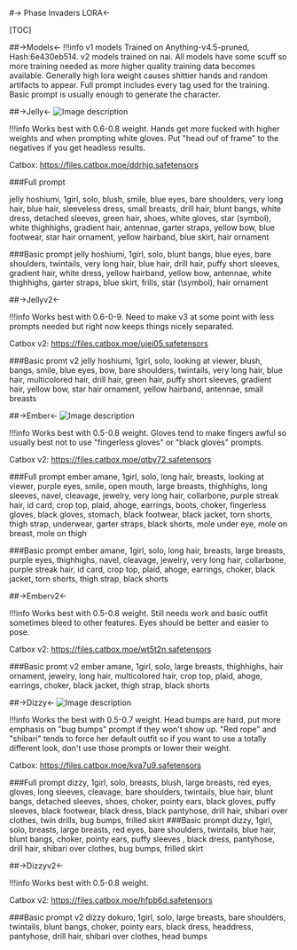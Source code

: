 #-> Phase Invaders LORA<-

[TOC]

##->Models<-
!!!info
	v1 models Trained on Anything-v4.5-pruned, Hash:6e430eb514. v2 models trained on nai. All models have some scuff so more training needed as more higher quality training data becomes available. Generally high lora weight causes shittier hands and random artifacts to appear. 
	Full prompt includes every tag used for the training. Basic prompt is usually enough to generate the character.

##->Jelly<-
![Image description](https://files.catbox.moe/o6bozx.jpg)

!!!info
	Works best with 0.6-0.8 weight. Hands get more fucked with higher weights and when prompting white gloves. Put "head ouf of frame" to the negatives if you get headless results. 

Catbox: https://files.catbox.moe/ddrhjq.safetensors

###Full prompt

jelly hoshiumi, 1girl, solo, blush, smile, blue eyes, bare shoulders, very long hair, blue hair, sleeveless dress, small breasts, drill hair, blunt bangs, white dress, detached sleeves, green hair, shoes, white gloves, star \(symbol\), white thighhighs, gradient hair, antennae, garter straps, yellow bow, blue footwear, star hair ornament, yellow hairband, blue skirt, hair ornament

###Basic prompt
jelly hoshiumi, 1girl, solo, blunt bangs, blue eyes, bare shoulders, twintails, very long hair, blue hair, drill hair, puffy short sleeves, gradient hair, white dress, yellow hairband, yellow bow, antennae, white thighhighs, garter straps, blue skirt, frills, star (\symbol\), hair ornament

##->Jellyv2<-

!!!info
	Works best with 0.6-0-9. Need to make v3 at some point with less prompts needed but right now keeps things nicely separated.

Catbox v2: https://files.catbox.moe/ujei05.safetensors

###Basic promt v2 
jelly hoshiumi, 1girl, solo, looking at viewer, blush, bangs, smile, blue eyes, bow, bare shoulders, twintails, very long hair, blue hair, multicolored hair, drill hair, green hair, puffy short sleeves, gradient hair, yellow bow, star hair ornament, yellow hairband, antennae, small breasts

##->Ember<-
![Image description](https://files.catbox.moe/w1zvxk.jpg)

!!!info
	Works best with 0.5-0.8 weight. Gloves tend to make fingers awful so usually best not to use "fingerless gloves" or "black gloves" prompts.

Catbox v2: https://files.catbox.moe/qtby72.safetensors


###Full prompt
ember amane, 1girl, solo, long hair, breasts, looking at viewer, purple eyes, smile, open mouth, large breasts, thighhighs, long sleeves, navel, cleavage, jewelry, very long hair, collarbone, purple streak hair, id card, crop top, plaid, ahoge, earrings, boots, choker, fingerless gloves, black gloves, stomach, black footwear, black jacket, torn shorts, thigh strap, underwear, garter straps, black shorts, mole under eye, mole on breast, mole on thigh

###Basic prompt
ember amane, 1girl, solo, long hair, breasts, large breasts, purple eyes, thighhighs, navel, cleavage, jewelry, very long hair, collarbone, purple streak hair, id card, crop top, plaid, ahoge, earrings, choker, black jacket, torn shorts, thigh strap, black shorts

##->Emberv2<-

!!!info
	Works best with 0.5-0.8 weight. Still needs work and basic outfit sometimes bleed to other features. Eyes should be better and easier to pose.

Catbox v2: https://files.catbox.moe/wt5t2n.safetensors

###Basic promt v2 
ember amane, 1girl, solo, large breasts, thighhighs, hair ornament, jewelry, long hair, multicolored hair, crop top, plaid, ahoge, earrings, choker, black jacket, thigh strap, black shorts

##->Dizzy<-
![Image description](https://files.catbox.moe/fwy1yl.jpg)

!!!info
	Works the best with 0.5-0.7 weight. Head bumps are hard, put more emphasis on "bug bumps" prompt if they won't show up. "Red rope" and "shibari" tends to force her default outfit so if you want to use a totally different look, don't use those prompts or lower their weight.
	

Catbox: https://files.catbox.moe/kva7u9.safetensors

###Full prompt
dizzy, 1girl, solo, breasts, blush, large breasts, red eyes, gloves, long sleeves, cleavage, bare shoulders, twintails, blue hair, blunt bangs, detached sleeves, shoes, choker, pointy ears, black gloves, puffy sleeves, black footwear, black dress, black pantyhose, drill hair, shibari over clothes, twin drills, bug bumps, frilled skirt
###Basic prompt
dizzy, 1girl, solo, breasts, large breasts, red eyes,  bare shoulders, twintails, blue hair, blunt bangs, choker, pointy ears, puffy sleeves , black dress, pantyhose, drill hair, shibari over clothes, bug bumps, frilled skirt

##->Dizzyv2<-

!!!info
	Works best with 0.5-0.8 weight. 

Catbox v2: https://files.catbox.moe/hfpb6d.safetensors

###Basic prompt v2
dizzy dokuro, 1girl, solo, large breasts, bare shoulders, twintails, blunt bangs, choker, pointy ears, black dress, headdress, pantyhose, drill hair, shibari over clothes, head bumps